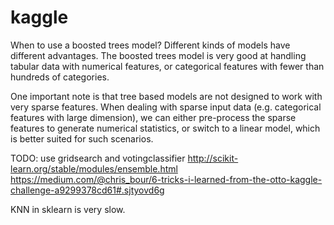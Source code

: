 # kaggle
When to use a boosted trees model?
Different kinds of models have different advantages. The boosted trees model is
very good at handling tabular data with numerical features, or categorical
features with fewer than hundreds of categories.

One important note is that tree based models are not designed to work with very
sparse features. When dealing with sparse input data (e.g. categorical features
with large dimension), we can either pre-process the sparse features to generate
numerical statistics, or switch to a linear model, which is better suited for
such scenarios.

TODO:
use gridsearch and votingclassifier
http://scikit-learn.org/stable/modules/ensemble.html
https://medium.com/@chris_bour/6-tricks-i-learned-from-the-otto-kaggle-challenge-a9299378cd61#.sjtyovd6g

KNN in sklearn is very slow.
